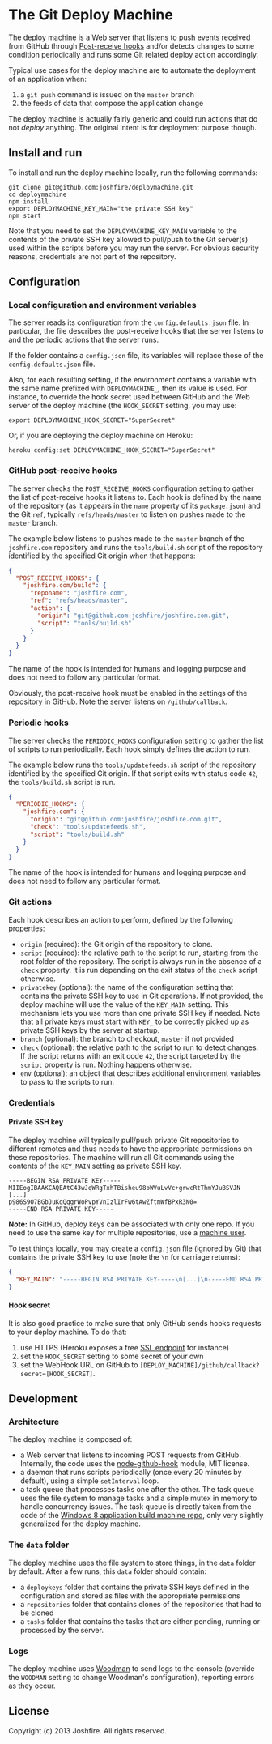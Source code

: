 # The Git Deploy Machine

The deploy machine is a Web server that listens to push events received from GitHub through [Post-receive hooks](https://help.github.com/articles/post-receive-hooks) and/or detects changes to some condition periodically and runs some Git related deploy action accordingly.

Typical use cases for the deploy machine are to automate the deployment of an application when:

1. a `git push` command is issued on the `master` branch
2. the feeds of data that compose the application change

The deploy machine is actually fairly generic and could run actions that do not *deploy* anything. The original intent is for deployment purpose though.


## Install and run

To install and run the deploy machine locally, run the following commands:

```
git clone git@github.com:joshfire/deploymachine.git
cd deploymachine
npm install
export DEPLOYMACHINE_KEY_MAIN="the private SSH key"
npm start
```

Note that you need to set the `DEPLOYMACHINE_KEY_MAIN` variable to the contents of the private SSH key allowed to pull/push to the Git server(s) used within the scripts before you may run the server. For obvious security reasons, credentials are not part of the repository.


## Configuration

### Local configuration and environment variables

The server reads its configuration from the `config.defaults.json` file. In particular, the file describes the post-receive hooks that the server listens to and the periodic actions that the server runs.

If the folder contains a `config.json` file, its variables will replace those of the `config.defaults.json` file.

Also, for each resulting setting, if the environment contains a variable with the same name prefixed with `DEPLOYMACHINE_`, then its value is used. For instance, to override the hook secret used between GitHub and the Web server of the deploy machine (the `HOOK_SECRET` setting, you may use:

```
export DEPLOYMACHINE_HOOK_SECRET="SuperSecret"
```

Or, if you are deploying the deploy machine on Heroku:

```
heroku config:set DEPLOYMACHINE_HOOK_SECRET="SuperSecret"
```


### GitHub post-receive hooks

The server checks the `POST_RECEIVE_HOOKS` configuration setting to gather the list of post-receive hooks it listens to. Each hook is defined by the name of the repository (as it appears in the `name` property of its `package.json`) and the Git `ref`, typically `refs/heads/master` to listen on pushes made to the `master` branch.

The example below listens to pushes made to the `master` branch of the `joshfire.com` repository and runs the `tools/build.sh` script of the repository identified by the specified Git origin when that happens:

```json
{
  "POST_RECEIVE_HOOKS": {
    "joshfire.com/build": {
      "reponame": "joshfire.com",
      "ref": "refs/heads/master",
      "action": {
        "origin": "git@github.com:joshfire/joshfire.com.git",
        "script": "tools/build.sh"
      }
    }
  }
}
```

The name of the hook is intended for humans and logging purpose and does not need to follow any particular format.

Obviously, the post-receive hook must be enabled in the settings of the repository in GitHub. Note the server listens on `/github/callback`.


### Periodic hooks

The server checks the `PERIODIC_HOOKS` configuration setting to gather the list of scripts to run periodically. Each hook simply defines the action to run.

The example below runs the `tools/updatefeeds.sh` script of the repository identified by the specified Git origin. If that script exits with status code `42`, the `tools/build.sh` script is run.


```json
{
  "PERIODIC_HOOKS": {
    "joshfire.com": {
      "origin": "git@github.com:joshfire/joshfire.com.git",
      "check": "tools/updatefeeds.sh",
      "script": "tools/build.sh"
    }
  }
}
```

The name of the hook is intended for humans and logging purpose and does not need to follow any particular format.

### Git actions

Each hook describes an action to perform, defined by the following properties:

- `origin` (required): the Git origin of the repository to clone.
- `script` (required): the relative path to the script to run, starting from the root folder of the repository. The script is always run in the absence of a `check` property. It is run depending on the exit status of the `check` script otherwise.
- `privatekey` (optional): the name of the configuration setting that contains the private SSH key to use in Git operations. If not provided, the deploy machine will use the value of the `KEY_MAIN` setting. This mechanism lets you use more than one private SSH key if needed. Note that all private keys must start with `KEY_` to be correctly picked up as private SSH keys by the server at startup.
- `branch` (optional): the branch to checkout, `master` if not provided
- `check` (optional): the relative path to the script to run to detect changes. If the script returns with an exit code `42`, the script targeted by the `script` property is run. Nothing happens otherwise.
- `env` (optional): an object that describes additional environment variables to pass to the scripts to run.


### Credentials

#### Private SSH key

The deploy machine will typically pull/push private Git repositories to different remotes and thus needs to have the appropriate permissions on these repositories. The machine will run all Git commands using the contents of the `KEY_MAIN` setting as private SSH key.

```
-----BEGIN RSA PRIVATE KEY-----
MIIEogIBAAKCAQEAtC43wJqWRgTxhTBisheu98bWVuLvVc+grwcRtThmYJuBSVJN
[...]
p986S9O7BGbJuKqQqgrWoPvpYVnIzlIrFw6tAwZftmWfBPxR3N0=
-----END RSA PRIVATE KEY-----
```

**Note:** In GitHub, deploy keys can be associated with only one repo. If you need to use the same key for multiple repositories, use a [machine user](https://help.github.com/articles/managing-deploy-keys#machine-users).

To test things locally, you may create a `config.json` file (ignored by Git) that contains the private SSH key to use (note the `\n` for carriage returns):

```json
{
  "KEY_MAIN": "-----BEGIN RSA PRIVATE KEY-----\n[...]\n-----END RSA PRIVATE KEY-----"
}
```

#### Hook secret

It is also good practice to make sure that only GitHub sends hooks requests to your deploy machine. To do that:

1. use HTTPS (Heroku exposes a free [SSL endpoint](https://devcenter.heroku.com/articles/ssl-endpoint) for instance)
2. set the `HOOK_SECRET` setting to some secret of your own
3. set the WebHook URL on GitHub to `[DEPLOY_MACHINE]/github/callback?secret=[HOOK_SECRET]`.


## Development

### Architecture

The deploy machine is composed of:

- a Web server that listens to incoming POST requests from GitHub. Internally, the code uses the [node-github-hook](https://github.com/nlf/node-github-hook/) module, MIT license.
- a daemon that runs scripts periodically (once every 20 minutes by default), using a simple `setInterval` loop.
- a task queue that processes tasks one after the other. The task queue uses the file system to manage tasks and a simple mutex in memory to handle concurrency issues. The task queue is directly taken from the code of the [Windows 8 application build machine repo](https://github.com/joshfire/factory-worker-windows8-build), only very slightly generalized for the deploy machine.

### The `data` folder

The deploy machine uses the file system to store things, in the `data` folder by default. After a few runs, this `data` folder should contain:

- a `deploykeys` folder that contains the private SSH keys defined in the configuration and stored as files with the appropriate permissions
- a `repositories` folder that contains clones of the repositories that had to be cloned
- a `tasks` folder that contains the tasks that are either pending, running or processed by the server.

### Logs

The deploy machine uses [Woodman](http://joshfire.github.io/woodman/) to send logs to the console (override the `WOODMAN` setting to change Woodman's configuration), reporting errors as they occur.

## License

Copyright (c) 2013 Joshfire. All rights reserved.
